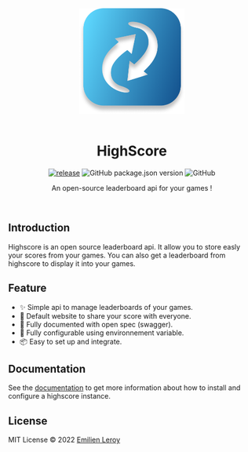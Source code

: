 <div align="center">
  <br/><br/>
  <img src="./.github/logo.png" width="215" />
  <br/><br/>
  
  
  # HighScore
[![release](https://github.com/EmilienLeroy/HighScore/actions/workflows/release.yml/badge.svg)](https://github.com/EmilienLeroy/HighScore/actions/workflows/release.yml)
![GitHub package.json version](https://img.shields.io/github/package-json/v/emilienleroy/highscore)
![GitHub](https://img.shields.io/github/license/emilienleroy/highscore)


  An open-source leaderboard api for your games !

  <br/>
</div>

## Introduction

Highscore is an open source leaderboard api. It allow you to store easly your scores from your games.
You can also get a leaderboard from highscore to display it into your games. 

## Feature

- ✨ Simple api to manage leaderboards of your games.
- 🚀 Default website to share your score with everyone. 
- 📝 Fully documented with open spec (swagger).
- 🔧 Fully configurable using environnement variable.
- 📦️ Easy to set up and integrate.

## Documentation

See the [documentation](highscore.emilienleroy.github.io) to get more information about how to install and configure a highscore instance.

## License

MIT License © 2022 [Emilien Leroy](https://github.com/EmilienLeroy)